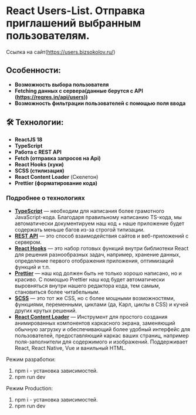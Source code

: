 # React Users-List. Отправка приглашений выбранным пользователям.

Ссылка на сайт(https://users.bizsokolov.ru/)

## Особенности:
- **Возможность выбора пользователя**
- **Fetching данных с сервера(данные берутся с API (https://reqres.in/api/users))**
- **Возможность фильтрации пользователей с помощью поля ввода**

## 🛠 Технологии:

- **ReactJS 18**
- **TypeScript**
- **Работа с REST API**
- **Fetch (отправка запросов на Api)**
- **React Hooks (хуки)**
- **SCSS (стилизация)**
- **React Content Loader** (Скелетон)
- **Prettier (форматирование кода)**

### Подробнее о технологиях

- **[TypeScript](https://www.typescriptlang.org/)** — необходим для написания более грамотного JavaScript-кода. Благодаря правильному написанию TS-кода, мы автоматически документируем наш код + наше приложение будет содержать меньше багов из-за строгой типизации.
- **[REST API](https://quizapi.io/)** — это способ взаимодействия сайтов и веб-приложений с сервером. 
- **[React Hooks](https://ru.reactjs.org/docs/hooks-intro.html)** — это набор готовых функций внутри библиотеки React для решения разнообразных задач, например, хранение данных, определение первого отображения приложения, оптимизаций функций и т.п.
- **[Prettier](https://prettier.io/)** — наш код должен быть не только хорошо написано, но и красиво. С помощью Prettier наш код будет автоматически выровняться внутри нашего редактора кода, тем самым, становиться более читабельным.
- **[SCSS](https://sass-scss.ru/)** — это тот же CSS, но с более мощными возможностями, функциями, переменными, циклами (да, Карл, циклы в CSS) и кучей других крутых решений.
- **[React Content Loader](https://skeletonreact.com/)** — Инструмент для простого создания анимированных компонентов каркасного экрана, заменяющий обычную загрузку и обеспечивающий более удобный интерфейс для пользователей, предоставляющий каркас ваших страниц, например поля-заполнители для содержимого и изображений. Поддерживает React, React Native, Vue и ванильный HTML.


Режим разработки:
1. npm i - установка зависимостей.
2. npm run dev

Режим Production:
1. npm i - установка зависимостей.
2. npm run dev

